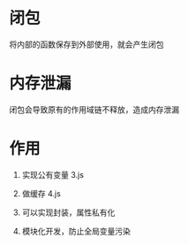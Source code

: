 # 闭包
将内部的函数保存到外部使用，就会产生闭包

# 内存泄漏
闭包会导致原有的作用域链不释放，造成内存泄漏

# 作用
1. 实现公有变量  3.js

2. 做缓存   4.js

3. 可以实现封装，属性私有化

4. 模块化开发，防止全局变量污染